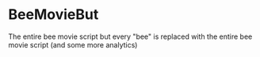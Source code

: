 # BeeMovieBut
The entire bee movie script but every "bee" is replaced with the entire bee movie script (and some more analytics)

